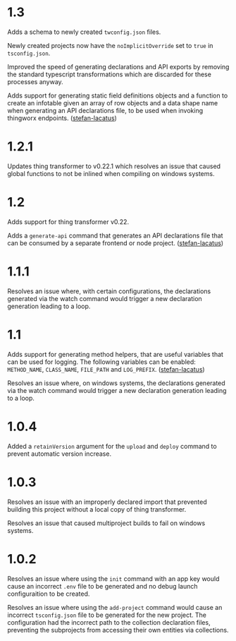 # 1.3

Adds a schema to newly created `twconfig.json` files.

Newly created projects now have the `noImplicitOverride` set to `true` in `tsconfig.json`.

Improved the speed of generating declarations and API exports by removing the standard typescript transformations which are discarded for these processes anyway.

Adds support for generating static field definitions objects and a function to create an infotable given an array of row objects and a data shape name when generating an API declarations file, to be used when invoking thingworx endpoints. ([stefan-lacatus](https://github.com/stefan-lacatus))

# 1.2.1

Updates thing transformer to v0.22.1 which resolves an issue that caused global functions to not be inlined when compiling on windows systems.

# 1.2

Adds support for thing transformer v0.22.

Adds a `generate-api` command that generates an API declarations file that can be consumed by a separate frontend or node project. ([stefan-lacatus](https://github.com/stefan-lacatus))

# 1.1.1

Resolves an issue where, with certain configurations, the declarations generated via the watch command would trigger a new declaration generation leading to a loop.

# 1.1

Adds support for generating method helpers, that are useful variables that can be used for logging. The following variables can be enabled: `METHOD_NAME`, `CLASS_NAME`, `FILE_PATH` and `LOG_PREFIX`. ([stefan-lacatus](https://github.com/stefan-lacatus))

Resolves an issue where, on windows systems, the declarations generated via the watch command would trigger a new declaration generation leading to a loop.

# 1.0.4

Added a `retainVersion` argument for the `upload` and `deploy` command to prevent automatic version increase.

# 1.0.3

Resolves an issue with an improperly declared import that prevented building this project without a local copy of thing transformer.

Resolves an issue that caused multiproject builds to fail on windows systems.

# 1.0.2

Resolves an issue where using the `init` command with an app key would cause an incorrect `.env` file to be generated and no debug launch configuraition to be created.

Resolves an issue where using the `add-project` command would cause an incorrect `tsconfig.json` file to be generated for the new project. The configuration had the incorrect path to the collection declaration files, preventing the subprojects from accessing their own entities via collections.